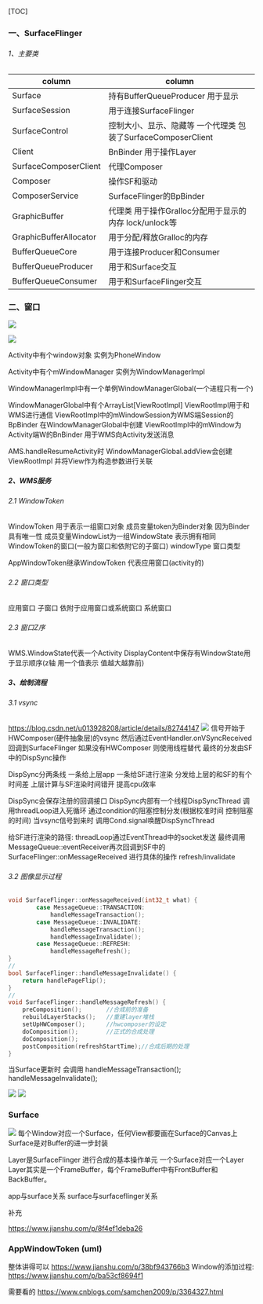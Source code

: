 
[TOC]



### 一、SurfaceFlinger
###### 1、主要类

| column | column |
|--------|--------|
|    Surface    |    持有BufferQueueProducer 用于显示    |
|    SurfaceSession    |   用于连接SurfaceFlinger     |
|    SurfaceControl    |   控制大小、显示、隐藏等 一个代理类 包装了SurfaceComposerClient     |
|    Client    |    BnBinder 用于操作Layer    |
|    SurfaceComposerClient    |    代理Composer    |
|    Composer    |    操作SF和驱动    |
|    ComposerService    |    SurfaceFlinger的BpBinder    |
|    GraphicBuffer    |    代理类 用于操作Gralloc分配用于显示的内存 lock/unlock等    |
|    GraphicBufferAllocator    |    用于分配/释放Gralloc的内存    |
|    BufferQueueCore    |    用于连接Producer和Consumer    |
|    BufferQueueProducer    |    用于和Surface交互    |
|    BufferQueueConsumer    |    用于和SurfaceFlinger交互    |

### 二、窗口

![](./android_fw_WMS_Activity的PhoneWindow.png)

![](./android_fw_WMS_Activity的Binder.jpeg)

Activity中有个window对象 实例为PhoneWindow

Activity中有个mWindowManager 实例为WindowManagerImpl

WindowManagerImpl中有一个单例WindowManagerGlobal(一个进程只有一个)

WindowManagerGlobal中有个ArrayList[ViewRootImpl]
ViewRootImpl用于和WMS进行通信
ViewRootImpl中的mWindowSession为WMS端Session的BpBinder 在WindowManagerGlobal中创建
ViewRootImpl中的mWindow为Activity端W的BnBinder 用于WMS向Activity发送消息

AMS.handleResumeActivity时 WindowManagerGlobal.addView会创建ViewRootImpl 并将View作为构造参数进行关联

##### 2、WMS服务
###### 2.1 WindowToken
WindowToken 用于表示一组窗口对象
成员变量token为Binder对象 因为Binder具有唯一性
成员变量WindowList为一组WindowState 表示拥有相同WindowToken的窗口(一般为窗口和依附它的子窗口)
windowType 窗口类型

AppWindowToken继承WindowToken 代表应用窗口(activity的)

###### 2.2 窗口类型
应用窗口
子窗口		依附于应用窗口或系统窗口
系统窗口

###### 2.3 窗口Z序
WMS.WindowState代表一个Activity
DisplayContent中保存有WindowState用于显示顺序(z轴 用一个值表示 值越大越靠前)

##### 3、绘制流程
###### 3.1 vsync
https://blog.csdn.net/u013928208/article/details/82744147
![](./android_fw_WMS整理_vsync分发过程.jpeg)
信号开始于HWComposer(硬件抽象层)的vsync 然后通过EventHandler.onVSyncReceived回调到SurfaceFlinger
如果没有HWComposer 则使用线程替代
最终的分发由SF中的DispSync操作

DispSync分两条线 一条给上层app  一条给SF进行渲染
分发给上层的和SF的有个时间差 上层计算与SF渲染时间错开 提高cpu效率

DispSync会保存注册的回调接口
DispSync内部有一个线程DispSyncThread 调用threadLoop进入死循环
通过condition的阻塞控制分发(根据校准时间 控制阻塞的时间)
当vsync信号到来时 调用Cond.signal唤醒DispSyncThread

给SF进行渲染的路径:
threadLoop通过EventThread中的socket发送 最终调用MessageQueue::eventReceiver再次回调到SF中的SurfaceFlinger::onMessageReceived 进行具体的操作 refresh/invalidate

###### 3.2 图像显示过程
```cpp
void SurfaceFlinger::onMessageReceived(int32_t what) {
        case MessageQueue::TRANSACTION:
            handleMessageTransaction();
        case MessageQueue::INVALIDATE:
            handleMessageTransaction();
            handleMessageInvalidate();
        case MessageQueue::REFRESH:
            handleMessageRefresh();
}
//
bool SurfaceFlinger::handleMessageInvalidate() {
    return handlePageFlip();
}
//
void SurfaceFlinger::handleMessageRefresh() {
    preComposition();       //合成前的准备
    rebuildLayerStacks();   //重建layer堆栈
    setUpHWComposer();      //hwcomposer的设定
    doComposition();        //正式的合成处理
    doComposition();
    postComposition(refreshStartTime);//合成后期的处理
}

```
当Surface更新时 会调用
handleMessageTransaction();
handleMessageInvalidate();



![](./android_fw_WMS整理_图像输出流程.jpeg)
![](./android_fw_WMS整理_act_view_wms关系.png)

### Surface

![](./android_fw_WMS整理_surface.png)
每个Window对应一个Surface，任何View都要画在Surface的Canvas上 Surface是对Buffer的进一步封装

Layer是SurfaceFlinger 进行合成的基本操作单元  一个Surface对应一个Layer
Layer其实是一个FrameBuffer，每个FrameBuffer中有FrontBuffer和BackBuffer。

app与surface关系    surface与surfaceflinger关系

补充

https://www.jianshu.com/p/8f4ef1deba26

### AppWindowToken (uml)
整体讲得可以
https://www.jianshu.com/p/38bf943766b3
Window的添加过程:
https://www.jianshu.com/p/ba53cf8694f1

需要看的
https://www.cnblogs.com/samchen2009/p/3364327.html